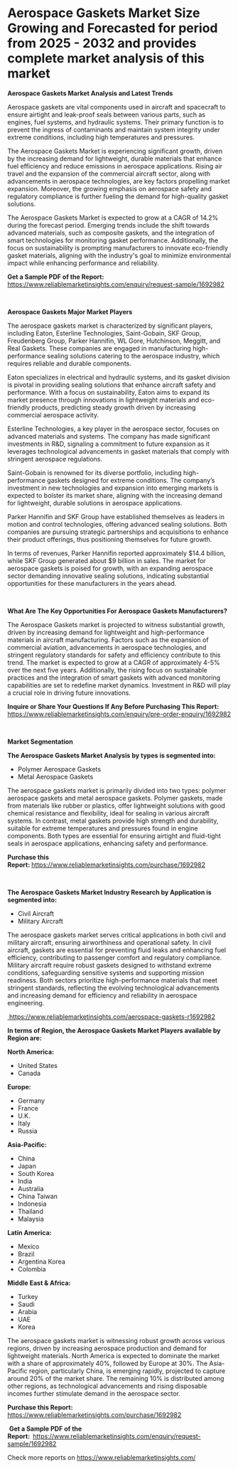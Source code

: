 <p><h1>Aerospace Gaskets Market Size Growing and Forecasted for period from 2025 - 2032 and provides complete market analysis of this market</h1></p><p><strong>Aerospace Gaskets Market Analysis and Latest Trends</strong></p>
<p><p>Aerospace gaskets are vital components used in aircraft and spacecraft to ensure airtight and leak-proof seals between various parts, such as engines, fuel systems, and hydraulic systems. Their primary function is to prevent the ingress of contaminants and maintain system integrity under extreme conditions, including high temperatures and pressures.</p><p>The Aerospace Gaskets Market is experiencing significant growth, driven by the increasing demand for lightweight, durable materials that enhance fuel efficiency and reduce emissions in aerospace applications. Rising air travel and the expansion of the commercial aircraft sector, along with advancements in aerospace technologies, are key factors propelling market expansion. Moreover, the growing emphasis on aerospace safety and regulatory compliance is further fueling the demand for high-quality gasket solutions. </p><p>The Aerospace Gaskets Market is expected to grow at a CAGR of 14.2% during the forecast period. Emerging trends include the shift towards advanced materials, such as composite gaskets, and the integration of smart technologies for monitoring gasket performance. Additionally, the focus on sustainability is prompting manufacturers to innovate eco-friendly gasket materials, aligning with the industry's goal to minimize environmental impact while enhancing performance and reliability.</p></p>
<p><strong>Get a Sample PDF of the Report:&nbsp;</strong> <a href="https://www.reliablemarketinsights.com/enquiry/request-sample/1692982?utm_campaign=2953&utm_medium=2&utm_source=Github&utm_content=ia&utm_term=08042025&utm_id=aerospace-gaskets">https://www.reliablemarketinsights.com/enquiry/request-sample/1692982</a></p>
<p>&nbsp;</p>
<p><strong>Aerospace Gaskets Major Market Players</strong></p>
<p><p>The aerospace gaskets market is characterized by significant players, including Eaton, Esterline Technologies, Saint-Gobain, SKF Group, Freudenberg Group, Parker Hannifin, WL Gore, Hutchinson, Meggitt, and Real Gaskets. These companies are engaged in manufacturing high-performance sealing solutions catering to the aerospace industry, which requires reliable and durable components.</p><p>Eaton specializes in electrical and hydraulic systems, and its gasket division is pivotal in providing sealing solutions that enhance aircraft safety and performance. With a focus on sustainability, Eaton aims to expand its market presence through innovations in lightweight materials and eco-friendly products, predicting steady growth driven by increasing commercial aerospace activity.</p><p>Esterline Technologies, a key player in the aerospace sector, focuses on advanced materials and systems. The company has made significant investments in R&D, signaling a commitment to future expansion as it leverages technological advancements in gasket materials that comply with stringent aerospace regulations.</p><p>Saint-Gobain is renowned for its diverse portfolio, including high-performance gaskets designed for extreme conditions. The company’s investment in new technologies and expansion into emerging markets is expected to bolster its market share, aligning with the increasing demand for lightweight, durable solutions in aerospace applications.</p><p>Parker Hannifin and SKF Group have established themselves as leaders in motion and control technologies, offering advanced sealing solutions. Both companies are pursuing strategic partnerships and acquisitions to enhance their product offerings, thus positioning themselves for future growth.</p><p>In terms of revenues, Parker Hannifin reported approximately $14.4 billion, while SKF Group generated about $9 billion in sales. The market for aerospace gaskets is poised for growth, with an expanding aerospace sector demanding innovative sealing solutions, indicating substantial opportunities for these manufacturers in the years ahead.</p></p>
<p>&nbsp;</p>
<p><strong>What Are The Key Opportunities For Aerospace Gaskets Manufacturers?</strong></p>
<p><p>The Aerospace Gaskets market is projected to witness substantial growth, driven by increasing demand for lightweight and high-performance materials in aircraft manufacturing. Factors such as the expansion of commercial aviation, advancements in aerospace technologies, and stringent regulatory standards for safety and efficiency contribute to this trend. The market is expected to grow at a CAGR of approximately 4-5% over the next five years. Additionally, the rising focus on sustainable practices and the integration of smart gaskets with advanced monitoring capabilities are set to redefine market dynamics. Investment in R&D will play a crucial role in driving future innovations.</p></p>
<p><strong>Inquire or Share Your Questions If Any Before Purchasing This Report:</strong> <a href="https://www.reliablemarketinsights.com/enquiry/pre-order-enquiry/1692982?utm_campaign=2953&utm_medium=2&utm_source=Github&utm_content=ia&utm_term=08042025&utm_id=aerospace-gaskets">https://www.reliablemarketinsights.com/enquiry/pre-order-enquiry/1692982</a></p>
<p>&nbsp;</p>
<p><strong>Market Segmentation</strong></p>
<p><strong>The Aerospace Gaskets Market Analysis by types is segmented into:</strong></p>
<p><ul><li>Polymer Aerospace Gaskets</li><li>Metal Aerospace Gaskets</li></ul></p>
<p><p>The aerospace gaskets market is primarily divided into two types: polymer aerospace gaskets and metal aerospace gaskets. Polymer gaskets, made from materials like rubber or plastics, offer lightweight solutions with good chemical resistance and flexibility, ideal for sealing in various aircraft systems. In contrast, metal gaskets provide high strength and durability, suitable for extreme temperatures and pressures found in engine components. Both types are essential for ensuring airtight and fluid-tight seals in aerospace applications, enhancing safety and performance.</p></p>
<p><strong>Purchase this Report:&nbsp;</strong><a href="https://www.reliablemarketinsights.com/purchase/1692982?utm_campaign=2953&utm_medium=2&utm_source=Github&utm_content=ia&utm_term=08042025&utm_id=aerospace-gaskets">https://www.reliablemarketinsights.com/purchase/1692982</a></p>
<p>&nbsp;</p>
<p><strong>The Aerospace Gaskets Market Industry Research by Application is segmented into:</strong></p>
<p><ul><li>Civil Aircraft</li><li>Military Aircraft</li></ul></p>
<p><p>The aerospace gaskets market serves critical applications in both civil and military aircraft, ensuring airworthiness and operational safety. In civil aircraft, gaskets are essential for preventing fluid leaks and enhancing fuel efficiency, contributing to passenger comfort and regulatory compliance. Military aircraft require robust gaskets designed to withstand extreme conditions, safeguarding sensitive systems and supporting mission readiness. Both sectors prioritize high-performance materials that meet stringent standards, reflecting the evolving technological advancements and increasing demand for efficiency and reliability in aerospace engineering.</p></p>
<p><a href="https://www.reliablemarketinsights.com/aerospace-gaskets-r1692982?utm_campaign=2953&utm_medium=2&utm_source=Github&utm_content=ia&utm_term=08042025&utm_id=aerospace-gaskets">&nbsp;https://www.reliablemarketinsights.com/aerospace-gaskets-r1692982</a></p>
<p><strong>In terms of Region, the Aerospace Gaskets Market Players available by Region are:</strong></p>
<p>
    <p> <strong> North America: </strong>
        <ul>
            <li>United States</li>
            <li>Canada</li>
        </ul>
        </p> 
    <p> <strong> Europe: </strong>
        <ul>
            <li>Germany</li>
            <li>France</li>
            <li>U.K.</li>
            <li>Italy</li>
            <li>Russia</li>
        </ul>
        </p> 
    <p> <strong> Asia-Pacific: </strong>
        <ul>
            <li>China</li>
            <li>Japan</li>
            <li>South Korea</li>
            <li>India</li>
            <li>Australia</li>
            <li>China Taiwan</li>
            <li>Indonesia</li>
            <li>Thailand</li>
            <li>Malaysia</li>
        </ul>
        </p> 
    <p> <strong> Latin America: </strong>
        <ul>
            <li>Mexico</li>
            <li>Brazil</li>
            <li>Argentina Korea</li>
            <li>Colombia</li>
        </ul>
        </p> 
    <p> <strong> Middle East & Africa: </strong>
        <ul>
            <li>Turkey</li>
            <li>Saudi</li>
            <li>Arabia</li>
            <li>UAE</li>
            <li>Korea</li>
        </ul>
    </p>
    </p>
<p><p>The aerospace gaskets market is witnessing robust growth across various regions, driven by increasing aerospace production and demand for lightweight materials. North America is expected to dominate the market with a share of approximately 40%, followed by Europe at 30%. The Asia-Pacific region, particularly China, is emerging rapidly, projected to capture around 20% of the market share. The remaining 10% is distributed among other regions, as technological advancements and rising disposable incomes further stimulate demand in the aerospace sector.</p></p>
<p><strong>Purchase this Report: </strong><a href="https://www.reliablemarketinsights.com/purchase/1692982?utm_campaign=2953&utm_medium=2&utm_source=Github&utm_content=ia&utm_term=08042025&utm_id=aerospace-gaskets">https://www.reliablemarketinsights.com/purchase/1692982</a></p>
<p>&nbsp;<strong>Get a Sample PDF of the Report:&nbsp;&nbsp;</strong><a href="https://www.reliablemarketinsights.com/enquiry/request-sample/1692982?utm_campaign=2953&utm_medium=2&utm_source=Github&utm_content=ia&utm_term=08042025&utm_id=aerospace-gaskets">https://www.reliablemarketinsights.com/enquiry/request-sample/1692982</a></p>
<p><strong></strong></p>
<p>Check more reports on <a href="https://www.reliablemarketinsights.com/?utm_campaign=2953&utm_medium=2&utm_source=Github&utm_content=ia&utm_term=08042025&utm_id=aerospace-gaskets">https://www.reliablemarketinsights.com/</a></p>